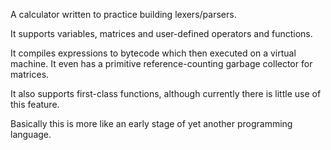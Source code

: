 A calculator written to practice building lexers/parsers.

It supports variables, matrices and user-defined operators and functions.

It compiles expressions to bytecode which then executed on a virtual machine. It even has a primitive reference-counting garbage collector for matrices.

It also supports first-class functions, although currently there is little use of this feature.

Basically this is more like an early stage of yet another programming language.
